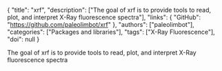 {
  "title": "xrf",
  "description": ["The goal of xrf is to provide tools to read, plot, and interpret X-Ray fluorescence spectra"],
  "links": {
    "GitHub": "https://github.com/paleolimbot/xrf"
  },
  "authors": ["paleolimbot"],
  "categories": ["Packages and libraries"],
  "tags": ["X-Ray Fluorescence"],
  "doi": null
}

<!-- Generated by csv2md.R – do not edit by hand -->

The goal of xrf is to provide tools to read, plot, and interpret X-Ray fluorescence spectra
